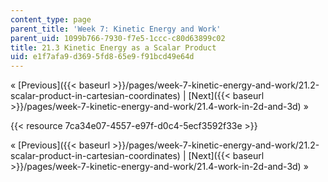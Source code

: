 ```yaml
---
content_type: page
parent_title: 'Week 7: Kinetic Energy and Work'
parent_uid: 1099b766-7930-f7e5-1ccc-c80d63899c02
title: 21.3 Kinetic Energy as a Scalar Product
uid: e1f7afa9-d369-5fd8-65e9-f91bcd49e64d
---
```


« [Previous]({{< baseurl >}}/pages/week-7-kinetic-energy-and-work/21.2-scalar-product-in-cartesian-coordinates) | [Next]({{< baseurl >}}/pages/week-7-kinetic-energy-and-work/21.4-work-in-2d-and-3d) »

{{< resource 7ca34e07-4557-e97f-d0c4-5ecf3592f33e >}}

« [Previous]({{< baseurl >}}/pages/week-7-kinetic-energy-and-work/21.2-scalar-product-in-cartesian-coordinates) | [Next]({{< baseurl >}}/pages/week-7-kinetic-energy-and-work/21.4-work-in-2d-and-3d) »
